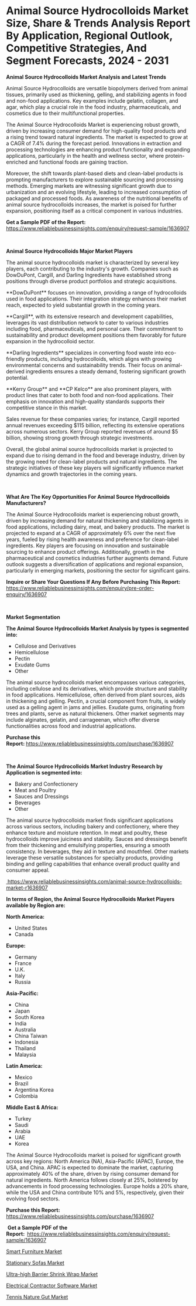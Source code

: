 <p><h1>Animal Source Hydrocolloids Market Size, Share & Trends Analysis Report By Application, Regional Outlook, Competitive Strategies, And Segment Forecasts, 2024 - 2031</h1></p><p><strong>Animal Source Hydrocolloids Market Analysis and Latest Trends</strong></p>
<p><p>Animal Source Hydrocolloids are versatile biopolymers derived from animal tissues, primarily used as thickening, gelling, and stabilizing agents in food and non-food applications. Key examples include gelatin, collagen, and agar, which play a crucial role in the food industry, pharmaceuticals, and cosmetics due to their multifunctional properties.</p><p>The Animal Source Hydrocolloids Market is experiencing robust growth, driven by increasing consumer demand for high-quality food products and a rising trend toward natural ingredients. The market is expected to grow at a CAGR of 7.4% during the forecast period. Innovations in extraction and processing technologies are enhancing product functionality and expanding applications, particularly in the health and wellness sector, where protein-enriched and functional foods are gaining traction.</p><p>Moreover, the shift towards plant-based diets and clean-label products is prompting manufacturers to explore sustainable sourcing and processing methods. Emerging markets are witnessing significant growth due to urbanization and an evolving lifestyle, leading to increased consumption of packaged and processed foods. As awareness of the nutritional benefits of animal source hydrocolloids increases, the market is poised for further expansion, positioning itself as a critical component in various industries.</p></p>
<p><strong>Get a Sample PDF of the Report:&nbsp;</strong> <a href="https://www.reliablebusinessinsights.com/enquiry/request-sample/1636907">https://www.reliablebusinessinsights.com/enquiry/request-sample/1636907</a></p>
<p>&nbsp;</p>
<p><strong>Animal Source Hydrocolloids Major Market Players</strong></p>
<p><p>The animal source hydrocolloids market is characterized by several key players, each contributing to the industry's growth. Companies such as DowDuPont, Cargill, and Darling Ingredients have established strong positions through diverse product portfolios and strategic acquisitions.</p><p>**DowDuPont** focuses on innovation, providing a range of hydrocolloids used in food applications. Their integration strategy enhances their market reach, expected to yield substantial growth in the coming years. </p><p>**Cargill**, with its extensive research and development capabilities, leverages its vast distribution network to cater to various industries including food, pharmaceuticals, and personal care. Their commitment to sustainability and product development positions them favorably for future expansion in the hydrocolloid sector.</p><p>**Darling Ingredients** specializes in converting food waste into eco-friendly products, including hydrocolloids, which aligns with growing environmental concerns and sustainability trends. Their focus on animal-derived ingredients ensures a steady demand, fostering significant growth potential.</p><p>**Kerry Group** and **CP Kelco** are also prominent players, with product lines that cater to both food and non-food applications. Their emphasis on innovation and high-quality standards supports their competitive stance in this market.</p><p>Sales revenue for these companies varies; for instance, Cargill reported annual revenues exceeding $115 billion, reflecting its extensive operations across numerous sectors. Kerry Group reported revenues of around $5 billion, showing strong growth through strategic investments.</p><p>Overall, the global animal source hydrocolloids market is projected to expand due to rising demand in the food and beverage industry, driven by the growing need for clean-label products and natural ingredients. The strategic initiatives of these key players will significantly influence market dynamics and growth trajectories in the coming years.</p></p>
<p>&nbsp;</p>
<p><strong>What Are The Key Opportunities For Animal Source Hydrocolloids Manufacturers?</strong></p>
<p><p>The Animal Source Hydrocolloids market is experiencing robust growth, driven by increasing demand for natural thickening and stabilizing agents in food applications, including dairy, meat, and bakery products. The market is projected to expand at a CAGR of approximately 6% over the next five years, fueled by rising health awareness and preference for clean-label ingredients. Key players are focusing on innovation and sustainable sourcing to enhance product offerings. Additionally, growth in the pharmaceutical and cosmetics industries further augments demand. Future outlook suggests a diversification of applications and regional expansion, particularly in emerging markets, positioning the sector for significant gains.</p></p>
<p><strong>Inquire or Share Your Questions If Any Before Purchasing This Report:</strong> <a href="https://www.reliablebusinessinsights.com/enquiry/pre-order-enquiry/1636907">https://www.reliablebusinessinsights.com/enquiry/pre-order-enquiry/1636907</a></p>
<p>&nbsp;</p>
<p><strong>Market Segmentation</strong></p>
<p><strong>The Animal Source Hydrocolloids Market Analysis by types is segmented into:</strong></p>
<p><ul><li>Cellulose and Derivatives</li><li>Hemicellulose</li><li>Pectin</li><li>Exudate Gums</li><li>Other</li></ul></p>
<p><p>The animal source hydrocolloids market encompasses various categories, including cellulose and its derivatives, which provide structure and stability in food applications. Hemicellulose, often derived from plant sources, aids in thickening and gelling. Pectin, a crucial component from fruits, is widely used as a gelling agent in jams and jellies. Exudate gums, originating from trees and plants, serve as natural thickeners. Other market segments may include alginates, gelatin, and carrageenan, which offer diverse functionalities across food and industrial applications.</p></p>
<p><strong>Purchase this Report:&nbsp;</strong><a href="https://www.reliablebusinessinsights.com/purchase/1636907">https://www.reliablebusinessinsights.com/purchase/1636907</a></p>
<p>&nbsp;</p>
<p><strong>The Animal Source Hydrocolloids Market Industry Research by Application is segmented into:</strong></p>
<p><ul><li>Bakery and Confectionery</li><li>Meat and Poultry</li><li>Sauces and Dressings</li><li>Beverages</li><li>Other</li></ul></p>
<p><p>The animal source hydrocolloids market finds significant applications across various sectors, including bakery and confectionery, where they enhance texture and moisture retention. In meat and poultry, these hydrocolloids improve juiciness and stability. Sauces and dressings benefit from their thickening and emulsifying properties, ensuring a smooth consistency. In beverages, they aid in texture and mouthfeel. Other markets leverage these versatile substances for specialty products, providing binding and gelling capabilities that enhance overall product quality and consumer appeal.</p></p>
<p><a href="https://www.reliablebusinessinsights.com/animal-source-hydrocolloids-market-r1636907">&nbsp;https://www.reliablebusinessinsights.com/animal-source-hydrocolloids-market-r1636907</a></p>
<p><strong>In terms of Region, the Animal Source Hydrocolloids Market Players available by Region are:</strong></p>
<p>
    <p> <strong> North America: </strong>
        <ul>
            <li>United States</li>
            <li>Canada</li>
        </ul>
        </p> 
    <p> <strong> Europe: </strong>
        <ul>
            <li>Germany</li>
            <li>France</li>
            <li>U.K.</li>
            <li>Italy</li>
            <li>Russia</li>
        </ul>
        </p> 
    <p> <strong> Asia-Pacific: </strong>
        <ul>
            <li>China</li>
            <li>Japan</li>
            <li>South Korea</li>
            <li>India</li>
            <li>Australia</li>
            <li>China Taiwan</li>
            <li>Indonesia</li>
            <li>Thailand</li>
            <li>Malaysia</li>
        </ul>
        </p> 
    <p> <strong> Latin America: </strong>
        <ul>
            <li>Mexico</li>
            <li>Brazil</li>
            <li>Argentina Korea</li>
            <li>Colombia</li>
        </ul>
        </p> 
    <p> <strong> Middle East & Africa: </strong>
        <ul>
            <li>Turkey</li>
            <li>Saudi</li>
            <li>Arabia</li>
            <li>UAE</li>
            <li>Korea</li>
        </ul>
    </p>
    </p>
<p><p>The Animal Source Hydrocolloids market is poised for significant growth across key regions: North America (NA), Asia-Pacific (APAC), Europe, the USA, and China. APAC is expected to dominate the market, capturing approximately 40% of the share, driven by rising consumer demand for natural ingredients. North America follows closely at 25%, bolstered by advancements in food processing technologies. Europe holds a 20% share, while the USA and China contribute 10% and 5%, respectively, given their evolving food sectors.</p></p>
<p><strong>Purchase this Report: </strong><a href="https://www.reliablebusinessinsights.com/purchase/1636907">https://www.reliablebusinessinsights.com/purchase/1636907</a></p>
<p>&nbsp;<strong>Get a Sample PDF of the Report:&nbsp;&nbsp;</strong><a href="https://www.reliablebusinessinsights.com/enquiry/request-sample/1636907">https://www.reliablebusinessinsights.com/enquiry/request-sample/1636907</a></p>
<p><strong></strong></p>
<p><p><a href="https://issuu.com/reportprime-2/docs/smart-furniture-market-size-2030.pp_f3f1712ee21d5c">Smart Furniture Market</a></p><p><a href="https://www.linkedin.com/pulse/what-current-future-prospects-stationary-sofas-market-3hdce?trackingId=l0GWjCd%2BTwmFStda9Ssf2g%3D%3D">Stationary Sofas Market</a></p><p><a href="https://github.com/JudyWalsh475/Market-Research-Report-List-1/blob/main/ultra-high-barrier-shrink-wrap-market.md">Ultra-high Barrier Shrink Wrap Market</a></p><p><a href="https://www.linkedin.com/pulse/electrical-contractor-software-market-share-new-trends-jbvrc?trackingId=ZX7UrTlFS3W5fTLJrSkZhw%3D%3D">Electrical Contractor Software Market</a></p><p><a href="https://medium.com/@nahdazkiya/charting-the-future-comprehensive-analysis-of-the-global-tennis-nature-gut-market-2024-2031-003b7ace408c">Tennis Nature Gut Market</a></p></p>